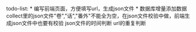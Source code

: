 todo-list:
    * 编写前端页面，方便填写url，生成json文件
    * 数据库增量添加数据
    collect里的json文件"卷","话","番外"不能全为空，在json文件校验中做，前端生成json文件中也要有校验
    json文件的时间判断
    url的重复判断
